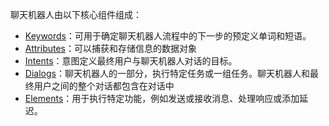 聊天机器人由以下核心组件组成：

- [Keywords](https://www.infobip.com/docs/answers/chatbot-structure/keywords)：可用于确定聊天机器人流程中的下一步的预定义单词和短语。
- [Attributes](https://www.infobip.com/docs/answers/chatbot-structure/attributes)：可以捕获和存储信息的数据对象
- [Intents](https://www.infobip.com/docs/answers/ai-chatbots/intents)：意图定义最终用户与聊天机器人对话的目标。
- [Dialogs](https://www.infobip.com/docs/answers/chatbot-structure/dialogs)：聊天机器人的一部分，执行特定任务或一组任务。聊天机器人和最终用户之间的整个对话都包含在对话中
- [Elements](https://www.infobip.com/docs/answers/chatbot-elements)：用于执行特定功能，例如发送或接收消息、处理响应或添加延迟。